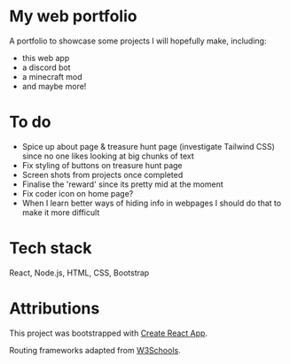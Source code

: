 # My web portfolio

A portfolio to showcase some projects I will hopefully make, including:
- this web app
- a discord bot
- a minecraft mod
- and maybe more!

# To do 
- Spice up about page & treasure hunt page (investigate Tailwind CSS) since no one likes looking at big chunks of text
- Fix styling of buttons on treasure hunt page
- Screen shots from projects once completed
- Finalise the 'reward' since its pretty mid at the moment
- Fix coder icon on home page?
- When I learn better ways of hiding info in webpages I should do that to make it more difficult

# Tech stack
React, Node.js, HTML, CSS, Bootstrap

# Attributions
This project was bootstrapped with [Create React App](https://github.com/facebook/create-react-app).

Routing frameworks adapted from [W3Schools](https://www.w3schools.com/react/react_router.asp).
